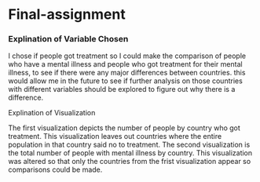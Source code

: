 # Final-assignment
 
### Explination of Variable Chosen

I chose if people got treatment so I could make the comparison of people who have a mental illness and people who got treatment for their mental illness, to see if there were any major differences between countries. this would allow me in the future to see if further analysis on those countries with different variables should be explored to figure out why there is a difference.  


Explination of Visualization 

The first visualization depicts the number of people by country who got treatment. This visualization leaves out countries where the entire population in that country said no to treatment. The second visualization is the total number of people with mental illness by country. This visualization was altered so that only the countries from the frist visualization appear so comparisons could be made.  